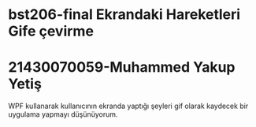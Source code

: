 # bst206-final Ekrandaki Hareketleri Gife çevirme
# 21430070059-Muhammed Yakup Yetiş
WPF kullanarak kullanıcının ekranda yaptığı şeyleri gif olarak kaydecek bir uygulama yapmayı düşünüyorum.
